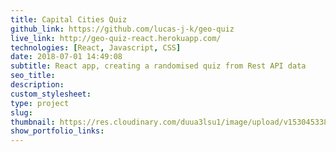 ```yaml
---
title: Capital Cities Quiz
github_link: https://github.com/lucas-j-k/geo-quiz
live_link: http://geo-quiz-react.herokuapp.com/
technologies: [React, Javascript, CSS]
date: 2018-07-01 14:49:08
subtitle: React app, creating a randomised quiz from Rest API data
seo_title:
description:
custom_stylesheet:
type: project
slug:
thumbnail: https://res.cloudinary.com/duua3lsu1/image/upload/v1530453386/blog/capital-quiz-thumb.jpg
show_portfolio_links:
---
```

